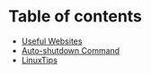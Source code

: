 # Table of contents

* [Useful Websites](README.md)
* [Auto-shutdown Command](auto-shutdown-command.md)
* [LinuxTips](linuxtips.md)
